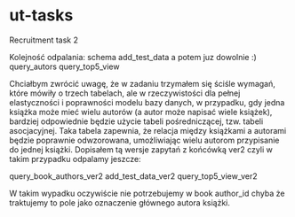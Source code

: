 # ut-tasks
Recruitment task 2

Kolejność odpalania:
schema
add_test_data
a potem juz dowolnie :)
query_autors
query_top5_view

Chciałbym zwrócić uwagę, że w zadaniu trzymałem się ściśle wymagań, które mówiły o trzech tabelach, ale w rzeczywistości dla pełnej elastyczności i poprawności modelu bazy danych, w przypadku, gdy jedna książka może mieć wielu autorów (a autor może napisać wiele książek), bardziej odpowiednie będzie użycie tabeli pośredniczącej, tzw. tabeli asocjacyjnej. Taka tabela zapewnia, że relacja między książkami a autorami będzie poprawnie odwzorowana, umożliwiając wielu autorom przypisanie do jednej książki. Dopisałem tą wersje zapytań z końcówką ver2 czyli w takim przypadku odpalamy jeszcze:

query_book_authors_ver2
add_test_data_ver2
query_top5_view_ver2

W takim wypadku oczywiście nie potrzebujemy w book author_id chyba że traktujemy to pole jako oznaczenie głównego autora książki.